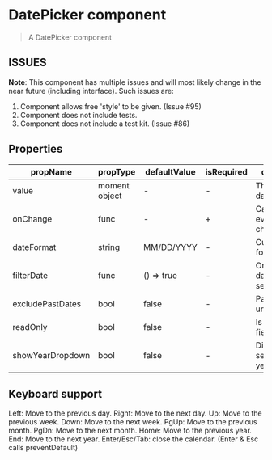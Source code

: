 # DatePicker component

> A DatePicker component

## ISSUES
__Note__: This component has multiple issues and will most likely change in the near future (including interface). Such issues are:
1. Component allows free 'style' to be given. (Issue #95)
2. Component does not include tests.
3. Component does not include a test kit. (Issue #86)

## Properties

| propName | propType | defaultValue | isRequired | description |
|----------|----------|--------------|------------|-------------|
| value | moment object | - | - | The selected date |
| onChange | func | - | + | Called upon every value change |
| dateFormat | string | MM/DD/YYYY | - | Custom date format |
| filterDate | func | () => true | - | Only the truthy dates are selectable |
| excludePastDates | bool | false | - | Past dates are unselectable |
| readOnly | bool | false | - | Is the input field readOnly |
| showYearDropdown | bool | false | - | Display a selectable yearDropdown |


## Keyboard support

Left: Move to the previous day.
Right: Move to the next day.
Up: Move to the previous week.
Down: Move to the next week.
PgUp: Move to the previous month.
PgDn: Move to the next month.
Home: Move to the previous year.
End: Move to the next year.
Enter/Esc/Tab: close the calendar. (Enter & Esc calls preventDefault)
